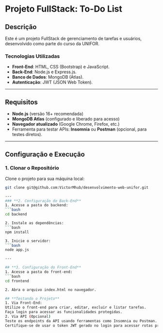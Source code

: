 # Projeto FullStack: To-Do List

## **Descrição**
Este é um projeto FullStack de gerenciamento de tarefas e usuários, desenvolvido como parte do curso da UNIFOR. 

### **Tecnologias Utilizadas**
- **Front-End**: HTML, CSS (Bootstrap) e JavaScript.
- **Back-End**: Node.js e Express.js.
- **Banco de Dados**: MongoDB (Atlas).
- **Autenticação**: JWT (JSON Web Token).

---

## **Requisitos**
- **Node.js** (versão 16+ recomendada)
- **MongoDB Atlas** (configurado e liberado para acesso)
- **Navegador atualizado** (Google Chrome, Firefox, etc.)
- Ferramenta para testar APIs: **Insomnia** ou **Postman** (opcional, para testes diretos).

---

## **Configuração e Execução**

### **1. Clonar o Repositório**
Clone o projeto para sua máquina local:
```bash
git clone git@github.com:VictorMhub/desenvolvimento-web-unifor.git

---
### **2. Configuração do Back-End**
1. Acesse a pasta do backend:
```bash
cd backend

2. Instale as dependências:
```bash
npm install

3. Inicie o servidor:
```bash
node app.js

---

## **3. Configuração do Front-End**
1. Acesse a pasta do front-end:
```bash
cd frontend

2. Abra o arquivo index.html no navegador.

## **Testando o Projeto**
1. Via Front-End:
Utilize o front-end para criar, editar, excluir e listar tarefas.
Faça login para acessar as funcionalidades protegidas.
2. Via API (Opcional)
Teste os endpoints da API usando ferramentas como Insomnia ou Postman.
Certifique-se de usar o token JWT gerado no login para acessar rotas protegidas.